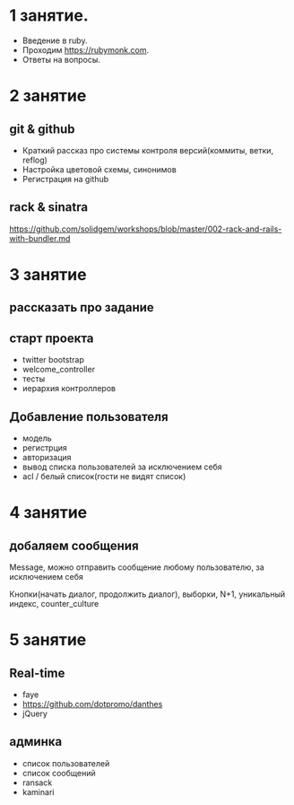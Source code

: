 # 1 занятие. 

* Введение в ruby. 
* Проходим https://rubymonk.com.
* Ответы на вопросы.

# 2 занятие
## git & github

* Краткий рассказ про системы контроля версий(коммиты, ветки, reflog)
* Настройка цветовой схемы, синонимов
* Регистрация на github

## rack & sinatra
https://github.com/solidgem/workshops/blob/master/002-rack-and-rails-with-bundler.md

# 3 занятие
## рассказать про задание

## старт проекта

* twitter bootstrap
* welcome_controller
* тесты
* иерархия контроллеров

## Добавление пользователя

* модель
* регистрция
* авторизация
* вывод списка пользователей за исключением себя
* acl / белый список(гости не видят список)

# 4 занятие
## добаляем сообщения

Message, можно отправить сообщение любому пользователю, за исключением себя

Кнопки(начать диалог, продолжить диалог), выборки, N+1, уникальный индекс, counter_culture

# 5 занятие
## Real-time

* faye
* https://github.com/dotpromo/danthes 
* jQuery

## админка

* список пользователей
* список сообщений
* ransack
* kaminari
